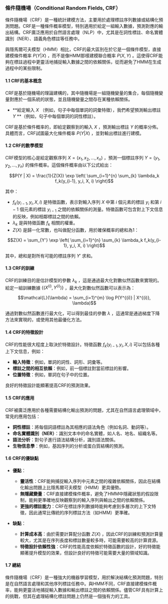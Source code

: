 ### 條件隨機場（Conditional Random Fields, CRF）

條件隨機場（CRF）是一種統計建模方法，主要用於處理標註序列數據或結構化預測問題。CRF是一種條件概率模型，特別適用於給定一組輸入數據，預測對應的輸出結構。CRF廣泛應用於自然語言處理（NLP）中，尤其是在詞性標註、命名實體識別（NER）、語義角色標註等任務中。

與隱馬爾可夫模型（HMM）相比，CRF的最大區別在於它是一個條件模型，直接建模條件概率  $`P(Y|X)`$ ，而不是像HMM那樣建模聯合概率  $`P(X, Y)`$ 。這使得CRF能夠在標註過程中更靈活地捕捉輸入數據之間的依賴關係，從而避免了HMM在生成過程中的某些限制。

#### 1.1 CRF的基本概念

CRF是基於隨機場的理論建構的，其中隨機場是一組隨機變量的集合，每個隨機變量對應於一個系統的狀態，並且隨機變量之間存在某種依賴關係。

- **給定輸入  $`X`$ （例如，句子中每個單詞的詞彙特徵），我們希望預測輸出標註  $`Y`$ **（例如，句子中每個單詞的詞性標註）。
  
CRF是基於條件概率的，即給定觀察到的輸入  $`X`$ ，預測輸出標註  $`Y`$  的概率分佈。具體而言，CRF試圖最大化條件概率  $`P(Y | X)`$ ，並對輸出標註進行建模。

#### 1.2 CRF的數學模型

CRF模型的核心是給定觀察序列  $`X = (x_1, x_2, ..., x_n)`$ ，預測一個標註序列  $`Y = (y_1, y_2, ..., y_n)`$  的條件概率。這個條件概率由以下公式給出：

$$P(Y | X) = \frac{1}{Z(X)} \exp \left( \sum_{i=1}^{n} \sum_{k} \lambda_k f_k(y_{i-1}, y_i, X, i) \right)$$


其中：

-  $`f_k(y_{i-1}, y_i, X, i)`$  是特徵函數，表示對輸入序列  $`X`$  中第  $`i`$  個元素的標註  $`y_i`$  和第  $`i-1`$  個元素的標註  $`y_{i-1}`$  之間的依賴關係的測量。特徵函數可包含對上下文信息的反映，例如相鄰標註之間的依賴。
-  $`\lambda_k`$  是與特徵函數  $`f_k`$  相關的權重。
-  $`Z(X)`$  是歸一化常數，也叫做配分函數，用於確保概率的總和為1：
  
$$Z(X) = \sum_{Y'} \exp \left( \sum_{i=1}^{n} \sum_{k} \lambda_k f_k(y_{i-1}, y_i, X, i) \right)$$


其中，總和是對所有可能的標註序列  $`Y'`$  求和。

#### 1.3 CRF的訓練

CRF的訓練目的是估計模型的參數  $`\lambda_k`$ ，這是通過最大化對數似然函數來實現的。給定一組訓練數據  $`\{(X^{(i)}, Y^{(i)})\}`$ ，最大化對數似然函數可以表示為：

$$\mathcal{L}(\lambda) = \sum_{i=1}^{m} \log P(Y^{(i)} | X^{(i)}, \lambda)$$


通過對數似然函數進行最大化，可以得到最佳的參數  $`\lambda`$ ，這通常是通過梯度下降方法來實現的，或使用其他最優化方法。

#### 1.4 CRF的特徵設計

CRF的性能很大程度上取決於特徵設計。特徵函數  $`f_k(y_{i-1}, y_i, X, i)`$  可以包括各種上下文信息，例如：

- **輸入特徵**：例如，單詞的詞性、詞形、詞彙等。
- **標註之間的相互依賴**：例如，前一個標註對當前標註的影響。
- **位置特徵**：例如，單詞在句子中的位置。

良好的特徵設計能顯著提高CRF的預測效果。

#### 1.5 CRF的應用

CRF被廣泛應用於各種需要結構化輸出預測的問題，尤其在自然語言處理領域中，常見的應用包括：

- **詞性標註**：將每個詞語標註為其相應的語法角色（例如名詞、動詞等）。
- **命名實體識別（NER）**：識別文本中的命名實體，如人名、地名、組織名等。
- **語法分析**：對句子進行語法結構分析，識別語法關係。
- **生物信息學**：例如，基因序列的分析或蛋白質結構的預測。

#### 1.6 CRF的優缺點

- **優點**：
  - **靈活性**：CRF能夠捕捉輸入序列中元素之間的複雜依賴關係，因此在結構化輸出問題上比隱馬爾可夫模型（HMM）更具優勢。
  - **無隱藏變量**：CRF直接建模條件概率，避免了HMM中隱藏狀態的假設限制，能夠更準確地反映觀察到的輸入序列與輸出之間的依賴關係。
  - **更強的標註能力**：CRF在標註序列數據時能夠考慮到多層次的上下文特徵，因此通常比傳統的序列標註方法（如HMM）更準確。

- **缺點**：
  - **計算成本高**：由於需要計算配分函數  $`Z(X)`$ ，因此CRF的訓練和預測計算量較大，尤其是在序列長度和標註數量較多時，可能需要較高的計算資源。
  - **特徵設計依賴性強**：CRF的性能高度依賴於特徵函數的設計，好的特徵能顯著提升模型的效果，但設計良好的特徵可能需要大量的領域知識。

#### 1.7 總結

條件隨機場（CRF）是一種強大的機器學習模型，用於解決結構化預測問題，特別是在自然語言處理和其他序列標註任務中。與HMM不同，CRF直接建模條件概率，能夠更靈活地捕捉輸入數據和輸出標註之間的依賴關係。儘管CRF具有計算上的挑戰，但其在處理結構化標註問題上仍然是一個強有力的工具。